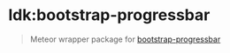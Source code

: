 # ldk:bootstrap-progressbar

> Meteor wrapper package for [bootstrap-progressbar](http://www.minddust.com/project/bootstrap-progressbar/)
